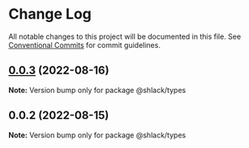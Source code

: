 # Change Log

All notable changes to this project will be documented in this file.
See [Conventional Commits](https://conventionalcommits.org) for commit guidelines.

## [0.0.3](https://github.com/zhentian-wan/ts-monorepo/compare/v0.0.2...v0.0.3) (2022-08-16)

**Note:** Version bump only for package @shlack/types





## 0.0.2 (2022-08-15)

**Note:** Version bump only for package @shlack/types
